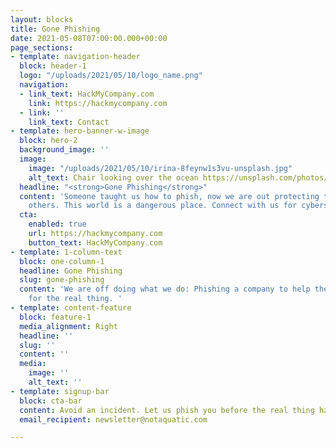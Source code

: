 ```yaml
---
layout: blocks
title: Gone Phishing
date: 2021-05-08T07:00:00.000+00:00
page_sections:
- template: navigation-header
  block: header-1
  logo: "/uploads/2021/05/10/logo_name.png"
  navigation:
  - link_text: HackMyCompany.com
    link: https://hackmycompany.com
  - link: ''
    link_text: Contact
- template: hero-banner-w-image
  block: hero-2
  background_image: ''
  image:
    image: "/uploads/2021/05/10/irina-8feynw1s3vu-unsplash.jpg"
    alt_text: Chair looking over the ocean https://unsplash.com/photos/8feynW1s3VU
  headline: "<strong>Gone Phishing</strong>"
  content: 'Someone taught us how to phish, now we are out protecting the safety of
    others. This world is a dangerous place. Connect with us for cybersecurity help. '
  cta:
    enabled: true
    url: https://hackmycompany.com
    button_text: HackMyCompany.com
- template: 1-column-text
  block: one-column-1
  headline: Gone Phishing
  slug: gone-phishing
  content: 'We are off doing what we do: Phishing a company to help them be more prepared
    for the real thing. '
- template: content-feature
  block: feature-1
  media_alignment: Right
  headline: ''
  slug: ''
  content: ''
  media:
    image: ''
    alt_text: ''
- template: signup-bar
  block: cta-bar
  content: Avoid an incident. Let us phish you before the real thing happens.
  email_recipient: newsletter@notaquatic.com

---
```


